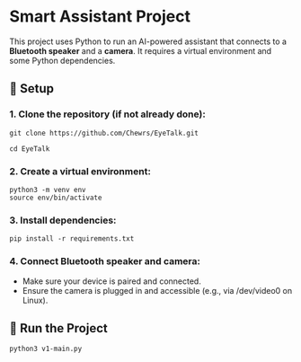 # Smart Assistant Project

This project uses Python to run an AI-powered assistant that connects to a **Bluetooth speaker** and a **camera**. It requires a virtual environment and some Python dependencies.

## 🔧 Setup

### 1. Clone the repository (if not already done):
   ``` 
   git clone https://github.com/Chewrs/EyeTalk.git 
   ```
   ```
   cd EyeTalk
   ```

### 2. Create a virtual environment:    
```
python3 -m venv env
source env/bin/activate
```

### 3. Install dependencies:
```
pip install -r requirements.txt
```
### 4. Connect Bluetooth speaker and camera:
   - Make sure your device is paired and connected.
   - Ensure the camera is plugged in and accessible (e.g., via /dev/video0 on Linux).

## 🚀 Run the Project
```
python3 v1-main.py
```
